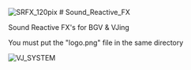 ![SRFX_120pix](https://github.com/user-attachments/assets/ca5e7b53-d3e6-44ef-88f7-e51dc4a186d0) # Sound_Reactive_FX

Sound Reactive FX's for BGV & VJing

You must put the "logo.png" file in the same directory

![VJ_SYSTEM](https://github.com/Witch-Aquino/Sound_Reactive_FX/assets/59503789/e36d9f7f-0101-45f0-a5a6-2e7bf9e6aa3e)
